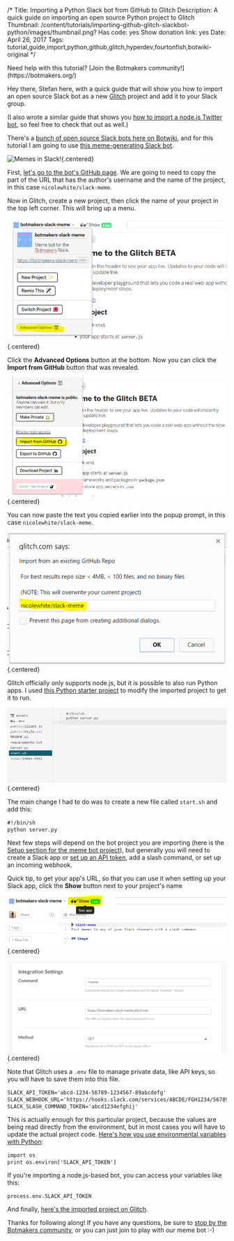 /*
Title: Importing a Python Slack bot from GitHub to Glitch
Description: A quick guide on importing an open source Python project to Glitch
Thumbnail: /content/tutorials/importing-github-glitch-slackbot-python/images/thumbnail.png?
Has code: yes
Show donation link: yes
Date: April 26, 2017
Tags: tutorial,guide,import,python,github,glitch,hyperdev,fourtonfish,botwiki-original
*/

<div class="note" markdown="1">
  Need help with this tutorial? [Join the Botmakers community!](https://botmakers.org/)
</div>


Hey there, Stefan here, with a quick guide that will show you how to import an open source Slack bot as a new [Glitch](https://glitch.com) project and add it to your Slack group.

(I also wrote a similar guide that shows you [how to import a node.js Twitter bot](/tutorials/importing-github-glitch/), so feel free to check that out as well.)


There's a [bunch of open source Slack bots here on Botwiki](/tag/bot+slack+opensource), and for this tutorial I am going to use [this meme-generating Slack bot](/bots/slackbots/slack-meme/).

![Memes in Slack!](/content/bots/slackbots/images/slack-meme.png){.centered}

First, [let's go to the bot's GitHub page](https://github.com/nicolewhite/slack-meme/). We are going to need to copy the part of the URL that has the author's username and the name of the project, in this case `nicolewhite/slack-meme`.

Now in Glitch, create a new project, then click the name of your project in the top left corner. This will bring up a menu.


![Glitch project: Advanced Options](/content/tutorials/importing-github-glitch-slackbot-python/images/import-step-1.png){.centered}

Click the **Advanced Options** button at the bottom. Now you can click the **Import from GitHub** button that was revealed.

![Advanced options](/content/tutorials/importing-github-glitch-slackbot-python/images/import-step-2.png){.centered}

You can now paste the text you copied earlier into the popup prompt, in this case `nicolewhite/slack-meme`.

![Import from GitHub](/content/tutorials/importing-github-glitch-slackbot-python/images/import-step-3.png){.centered}


Glitch officially only supports node.js, but it is possible to also run Python apps. I used [this Python starter project](https://glitch.com/edit/#!/python-sample) to modify the imported project to get it to run.

![Python in Glitch](/content/tutorials/importing-github-glitch-slackbot-python/images/python-in-glitch.png){.centered}


The main change I had to do was to create a new file called `start.sh` and add this:

```
#!/bin/sh
python server.py
```

Next few steps will depend on the bot project you are importing (here is the [Setup section for the meme bot project](https://github.com/nicolewhite/slack-meme/#setup)), but generally you will need to create a Slack app or [set up an API token](https://api.slack.com/custom-integrations/legacy-tokens), add a slash command, or set up an incoming webhook.

Quick tip, to get your app's URL, so that you can use it when setting up your Slack app, click the **Show** button next to your project's name

![Slack app URL](/content/tutorials/importing-github-glitch-slackbot-python/images/app-url-2.png){.centered}

![Slack app URL](/content/tutorials/importing-github-glitch-slackbot-python/images/app-url-1.png){.centered}


Note that Glitch uses a `.env` file to manage private data, like API keys, so you will have to save them into this file.


```
SLACK_API_TOKEN='abcd-1234-56789-1234567-89abcdefg'
SLACK_WEBHOOK_URL='https://hooks.slack.com/services/ABCDE/FGH1234/56789abcdefg'
SLACK_SLASH_COMMAND_TOKEN='abcd1234efghij'
```

This is actually enough for this particular project, because the values are being read directly from the environment, but in most cases you will have to update the actual project code. [Here's how you use environmental variables with Python](http://stackoverflow.com/questions/4906977/access-environment-variables-from-python):

```
import os
print os.environ['SLACK_API_TOKEN']
```

If you're importing a node.js-based bot, you can access your variables like this:

```
process.env.SLACK_API_TOKEN
```

And finally, [here's the imported project on Glitch](https://glitch.com/edit/#!/botmakers-slack-meme). 

Thanks for following along! If you have any questions, be sure to [stop by the Botmakers community](https://botmakers.org/), or you can just join to play with our meme bot :-)

